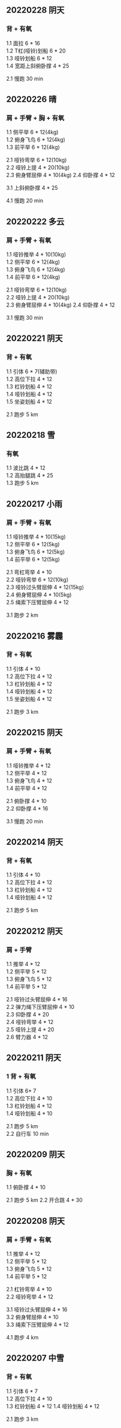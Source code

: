 ## 20220228  阴天

### 背 + 有氧  
1.1 面拉 6 * 16      
1.2 T杠(哑铃)划船 6 * 20    
1.3 哑铃划船 6 * 12  
1.4 宽距上斜俯卧撑 4 * 25  
    
2.1 慢跑 30 min 



## 20220226  晴

### 肩 + 手臂 + 胸 + 有氧   
1.1 侧平举  6 * 12(4kg)      
1.2 俯身飞鸟  6 * 12(4kg)    
1.3 前平举 6 * 12(4kg)      
    
2.1 哑铃弯举 6 * 12(10kg)  
2.2 哑铃上提 4 * 20(10kg)         
2.3 俯身臂屈伸 4 * 10(4kg) 
2.4 仰卧撑 4 * 12  

3.1 上斜俯卧撑 4 * 25

4.1 慢跑 20 min 



## 20220222  多云

### 肩 + 手臂 + 有氧
1.1 哑铃推举  4 * 10(10kg)    
1.2 侧平举  6 * 12(4kg)      
1.3 俯身飞鸟  6 * 12(4kg)    
1.4 前平举 6 * 12(4kg)      
    
2.1 哑铃弯举 6 * 12(10kg)  
2.2 哑铃上提 4 * 20(10kg)         
2.3 俯身臂屈伸 4 * 10(4kg) 
2.4 仰卧撑 4 * 12  

3.1 慢跑 30 min   



## 20220221  阴天

### 背 + 有氧  
1.1 引体 6 * 7(辅助带)     
1.2 高位下拉 4 * 12    
1.3 杠铃划船 4 * 12  
1.4 哑铃划船 4 * 12  
1.5 坐姿划船 4 * 12      

2.1 跑步 5 km  



## 20220218  雪

### 有氧  
1.1 波比跳 4 * 12  
1.2 高抬腿跳 4 * 25  
1.3 跑步 5 km  



## 20220217  小雨

### 肩 + 手臂 + 有氧
1.1 哑铃推举  4 * 10(15kg)    
1.2 侧平举  6 * 12(5kg)      
1.3 俯身飞鸟  6 * 12(5kg)    
1.4 前平举 6 * 12(5kg)      

2.1 弯杠弯举 4 * 10      
2.2 哑铃弯举 6 * 12(10kg)    
2.3 哑铃过头臂屈伸 4 * 12(15kg)      
2.4 俯身臂屈伸  4 * 10(5kg)     
2.5 绳索下压臂屈伸 4 * 12   

3.1 跑步 2 km   



## 20220216  雾霾

### 背 + 有氧  
1.1 引体 4 * 10   
1.2 高位下拉 4 * 12    
1.3 杠铃划船 4 * 12  
1.4 哑铃划船 4 * 12  
1.5 坐姿划船 4 * 12      

2.1 跑步 3 km



## 20220215  阴天

### 肩 + 手臂 + 有氧
1.1 哑铃推举  4 * 12  
1.2 侧平举  4 * 12    
1.3 俯身飞鸟  4 * 12  
1.4 前平举 4 * 12    

2.1 俯卧撑 4 * 10  
2.2 仰卧撑 4 * 16

3.1 慢跑 20 min       


## 20220214  阴天

### 背 + 有氧  
1.1 引体 4 * 10   
1.2 高位下拉 4 * 12    
1.3 杠铃划船 4 * 12  
1.4 哑铃划船 4 * 12     

2.1 跑步 5 km   


## 20220212  阴天

### 肩 + 手臂
1.1 推举  4 * 12  
1.2 侧平举  5 * 12    
1.3 俯身飞鸟  5 * 12  
1.4 前平举 5 * 12    

2.1 哑铃过头臂屈伸 4 * 16      
2.2 弹力绳下压臂屈伸 4 * 10    
2.3 仰卧撑  4 * 20  
2.4 哑铃弯举 4 * 12   
2.5 哑铃上提  4 * 20       
2.6 臂力器 4 * 12      


## 20220211  阴天

### 1 背 + 有氧  
1.1 引体 6* 7   
1.2 高位下拉 4 * 10  
1.3 杠铃划船 4 * 12  
1.4 哑铃划船 4 * 10   

2.1 跑步 5 km    
2.2 自行车 10 min  


## 20220209  阴天

### 胸 + 有氧
1.1 俯卧撑 4 * 10       

2.1 跑步 5 km 
2.2 开合跳 4 * 30    


## 20220208  阴天

### 肩 + 手臂 + 有氧
1.1 推举  4 * 12  
1.2 侧平举  5 * 12    
1.3 俯身飞鸟  5 * 12  
1.4 前平举 5 * 12   

2.1 杠铃弯举 4 * 10  
2.2 哑铃弯举 4 * 12  

3.1 哑铃过头臂屈伸 4 * 16    
3.2 俯身臂屈伸  4 * 10    
3.3 绳索下压臂屈伸 4 * 12   

4.1 跑步 4 km   


## 20220207 中雪

### 背 + 有氧  
1.1 引体 6 * 7   
1.2 高位下拉 4 * 10  
1.3 杠铃划船 4 * 12
1.4 哑铃划船  4 * 12  

2.1 跑步 3 km  





